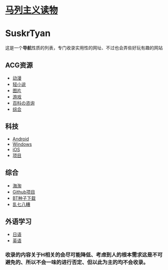 # <a href="https://www.marxists.org/">马列主义读物</a>
# SuskrTyan
这是一个**导航**性质的列表，专门收录实用性的网址、不过也会弄些好玩有趣的网站
## ACG资源
+ [动漫](ACG/ACG动漫.md)
+ [轻小说](ACG/ACG轻小说.md)
+ [图片](ACG/ACG图片.md)
+ [游戏](ACG/ACG游戏.md)
+ [百科の咨询](ACG/ACG百科の咨询.md)
+ [综合](ACG/ACG综合.md)
## 科技
+ <a href="Android.md">Android</a>
+ <a href="Windows.md">Windows</a>
+ <a href="iOS.md">iOS</a>
+ <a href="项目.md">项目</a>
## 综合
+ <a href="海淘.md">海淘</a>
+ <a href="Github项目.md">Github项目</a>
+ <a href="BT种子下载.md">BT种子下载</ea>
+ <a href="乱七八糟.md">乱七八糟</a>
## 外语学习
+ <a href="日语.md">日语</a>
+ <a href="英语.md">英语</a>
### 收录的内容关于H相关的会尽可能降低、考虑到人的根本需求这是不可避免的、所以不会一味的进行否定、但以此为主的均不会收录。
